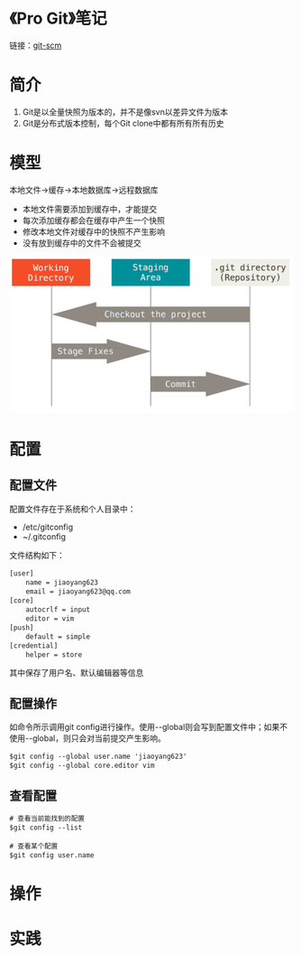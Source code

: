 # 《Pro Git》笔记

链接：[git-scm](https://git-scm.com/book/zh/v2/)

# 简介
1. Git是以全量快照为版本的，并不是像svn以差异文件为版本
2. Git是分布式版本控制，每个Git clone中都有所有所有历史

# 模型

本地文件->缓存->本地数据库->远程数据库

- 本地文件需要添加到缓存中，才能提交
- 每次添加缓存都会在缓存中产生一个快照
- 修改本地文件对缓存中的快照不产生影响
- 没有放到缓存中的文件不会被提交

![文件状态](res/git_file_states.png)

# 配置
## 配置文件
配置文件存在于系统和个人目录中：
- /etc/gitconfig
- ~/.gitconfig

文件结构如下：
```shell
[user]
    name = jiaoyang623
    email = jiaoyang623@qq.com
[core]
    autocrlf = input
    editor = vim
[push]
    default = simple
[credential]
    helper = store

```
其中保存了用户名、默认编辑器等信息
## 配置操作
如命令所示调用git config进行操作。使用--global则会写到配置文件中；如果不使用--global，则只会对当前提交产生影响。
```shell
$git config --global user.name 'jiaoyang623'
$git config --global core.editor vim
```
## 查看配置
```shell
# 查看当前能找到的配置
$git config --list

# 查看某个配置
$git config user.name
```

# 操作


# 实践
